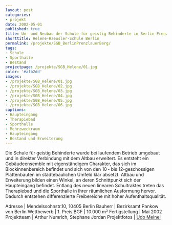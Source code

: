 ```yaml
---
layout: post
categories:
- projekt
date: 2002-05-01 
published: true
title: Um- und Neubau der Schule für geistig Behinderte in Berlin Prenzlauer Berg
shorttitle: Helene-Haeusler-Schule Berlin
permalink: /projekte/SGB_BerlinPrenzlauerBerg/
tags: 
- Schule
- Sporthalle
- Bestand
projectpage: /projekte/SGB_Helene/01.jpg
color: '#afb2dd'
images:
- /projekte/SGB_Helene/01.jpg
- /projekte/SGB_Helene/02.jpg
- /projekte/SGB_Helene/03.jpg
- /projekte/SGB_Helene/04.jpg
- /projekte/SGB_Helene/05.jpg
- /projekte/SGB_Helene/06.jpg
captions:
- Haupteingang
- Therapiebad
- Sporthalle
- Mehrzweckraum
- Haupteingang
- Bestand und Erweiterung
---
```

Die Schule für geistig Behinderte wurde bei laufendem Betrieb umgebaut und in direkter Verbindung mit dem Altbau erweitert. Es entsteht ein Gebäudeensemble mit eigenständigem Charakter, das sich im Blockinnenbereich befindet und sich von den 10 - bis 12-geschossigen Plattenbauten im städtebaulichen Umfeld klar absetzt. Altbau und Erweiterung bilden einen Winkel, an deren Schnittpunkt sich der Haupteingang befindet. Entlang des neuen linearen Schultraktes treten das Therapiebad und die Sporthalle in ihrer räumlichen Ausformung hervor. Dadurch entstehen differenzierte Frei­bereiche mit hoher Aufenthaltsqualität.

Adresse			        |	Mendelssohnstr.10, 10405 Berlin
Bauherr			        |	Bezirksamt Pankow von Berlin
Wettbewerb	        	|	1. Preis
BGF			        	|	10.000 m² 
Fertigstellung      	|	Mai 2002
Projektteam		        |	Arthur Numrich, Stephane Jordan
Projektfotos	        |	[Udo Meinel](http://www.german-architects.com/de/udo-meinel)
